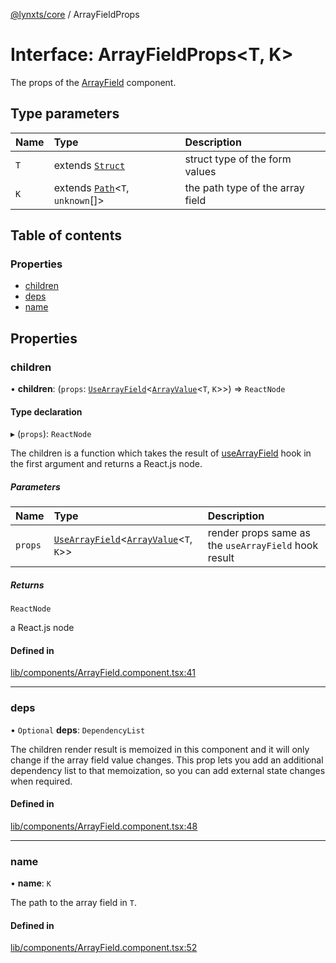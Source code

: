 [@lynxts/core](../README.md) / ArrayFieldProps

# Interface: ArrayFieldProps\<T, K\>

The props of the [ArrayField](../README.md#arrayfield) component.

## Type parameters

| Name | Type | Description |
| :------ | :------ | :------ |
| `T` | extends [`Struct`](../README.md#struct) | struct type of the form values |
| `K` | extends [`Path`](../README.md#path)\<`T`, `unknown`[]\> | the path type of the array field |

## Table of contents

### Properties

- [children](ArrayFieldProps.md#children)
- [deps](ArrayFieldProps.md#deps)
- [name](ArrayFieldProps.md#name)

## Properties

### children

• **children**: (`props`: [`UseArrayField`](UseArrayField.md)\<[`ArrayValue`](../README.md#arrayvalue)\<`T`, `K`\>\>) => `ReactNode`

#### Type declaration

▸ (`props`): `ReactNode`

The children is a function which takes the result of [useArrayField](../README.md#usearrayfield)
hook in the first argument and returns a React.js node.

##### Parameters

| Name | Type | Description |
| :------ | :------ | :------ |
| `props` | [`UseArrayField`](UseArrayField.md)\<[`ArrayValue`](../README.md#arrayvalue)\<`T`, `K`\>\> | render props same as the `useArrayField` hook result |

##### Returns

`ReactNode`

a React.js node

#### Defined in

[lib/components/ArrayField.component.tsx:41](https://github.com/JoseLion/lynxts/blob/main/packages/core/src/lib/components/ArrayField.component.tsx#L41)

___

### deps

• `Optional` **deps**: `DependencyList`

The children render result is memoized in this component and it will only
change if the array field value changes. This prop lets you add an
additional dependency list to that memoization, so you can add external
state changes when required.

#### Defined in

[lib/components/ArrayField.component.tsx:48](https://github.com/JoseLion/lynxts/blob/main/packages/core/src/lib/components/ArrayField.component.tsx#L48)

___

### name

• **name**: `K`

The path to the array field in `T`.

#### Defined in

[lib/components/ArrayField.component.tsx:52](https://github.com/JoseLion/lynxts/blob/main/packages/core/src/lib/components/ArrayField.component.tsx#L52)
